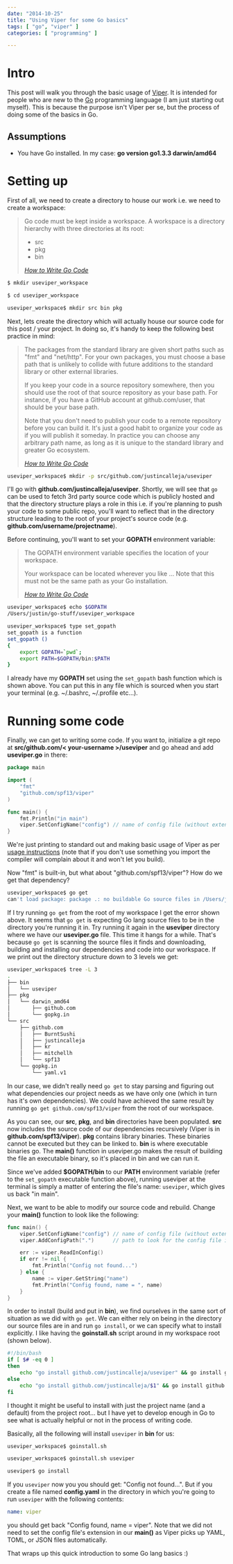 ```yaml
---
date: "2014-10-25"
title: "Using Viper for some Go basics"
tags: [ "go", "viper" ]
categories: [ "programming" ]

---
```


# Intro

This post will walk you through the basic usage of [Viper](https://github.com/spf13/viper "Viper"). It is intended for people who are new to the [Go](https://golang.org/ "Go programming language") programming language (I am just starting out myself). This is because the purpose isn't Viper per se, but the process of doing some of the basics in Go.

## Assumptions

* You have Go installed. In my case: **go version go1.3.3 darwin/amd64**

# Setting up

First of all, we need to create a directory to house our work i.e. we need to create a workspace:

<blockquote><p>Go code must be kept inside a workspace. A workspace is a directory hierarchy with three directories at its root:</p><ul><li>src</li><li>pkg</li><li>bin</li></ul><footer><cite><a href="https://golang.org/doc/code.html">How to Write Go Code</a></cite></footer></blockquote>

```bash
$ mkdir useviper_workspace

$ cd useviper_workspace

useviper_workspace$ mkdir src bin pkg
```

Next, lets create the directory which will actually house our source code for this post / your project. In doing so, it's handy to keep the following best practice in mind:

<blockquote><p>The packages from the standard library are given short paths such as "fmt" and "net/http". For your own packages, you must choose a base path that is unlikely to collide with future additions to the standard library or other external libraries.</p><p>If you keep your code in a source repository somewhere, then you should use the root of that source repository as your base path. For instance, if you have a GitHub account at github.com/user, that should be your base path.</p><p>Note that you don't need to publish your code to a remote repository before you can build it. It's just a good habit to organize your code as if you will publish it someday. In practice you can choose any arbitrary path name, as long as it is unique to the standard library and greater Go ecosystem.</p><footer><cite><a href="https://golang.org/doc/code.html">How to Write Go Code</a></cite></footer></blockquote>

```bash
useviper_workspace$ mkdir -p src/github.com/justincalleja/useviper
```

I'll go with **github.com/justincalleja/useviper**. Shortly, we will see that `go` can be used to fetch 3rd party source code which is publicly hosted and that the directory structure plays a role in this i.e. if you're planning to push your code to some public repo, you'll want to reflect that in the directory structure leading to the root of your project's source code (e.g. **github.com/username/projectname**).

Before continuing, you'll want to set your **GOPATH** environment variable:

<blockquote><p>The GOPATH environment variable specifies the location of your workspace.</p><p>Your workspace can be located wherever you like &hellip; Note that this must not be the same path as your Go installation.</p><footer><cite><a href="https://golang.org/doc/code.html">How to Write Go Code</a></cite></footer></blockquote>

```bash
useviper_workspace$ echo $GOPATH
/Users/justin/go-stuff/useviper_workspace

useviper_workspace$ type set_gopath
set_gopath is a function
set_gopath ()
{
    export GOPATH=`pwd`;
    export PATH=$GOPATH/bin:$PATH
}
```

I already have my **GOPATH** set using the `set_gopath` bash function which is shown above. You can put this in any file which is sourced when you start your terminal (e.g. ~/.bashrc, ~/.profile etc&hellip;).

# Running some code

Finally, we can get to writing some code. If you want to, initialize a git repo at **src/github.com/< your-username >/useviper** and go ahead and add **useviper.go** in there:

```go
package main

import (
	"fmt"
	"github.com/spf13/viper"
)

func main() {
	fmt.Println("in main")
	viper.SetConfigName("config") // name of config file (without extension)
}
```

We're just printing to standard out and making basic usage of Viper as per [usage instructions](https://github.com/spf13/viper) (note that if you don't use something you import the compiler will complain about it and won't let you build).

Now "fmt" is built-in, but what about "github.com/spf13/viper"? How do we get that dependency?

``` bash
useviper_workspace$ go get
can't load package: package .: no buildable Go source files in /Users/justin/go-stuff/useviper_workspace
```

If I try running `go get` from the root of my workspace I get the error shown above. It seems that `go get` is expecting Go lang source files to be in the directory you're running it in. Try running it again in the **useviper** directory where we have our **useviper.go** file. This time it hangs for a while. That's because `go get` is scanning the source files it finds and downloading, building and installing our dependencies and code into our workspace. If we print out the directory structure down to 3 levels we get:

``` bash
useviper_workspace$ tree -L 3
.
├── bin
│   └── useviper
├── pkg
│   └── darwin_amd64
│       ├── github.com
│       └── gopkg.in
└── src
    ├── github.com
    │   ├── BurntSushi
    │   ├── justincalleja
    │   ├── kr
    │   ├── mitchellh
    │   └── spf13
    └── gopkg.in
        └── yaml.v1
```

In our case, we didn't really need `go get` to stay parsing and figuring out what dependencies our project needs as we have only one (which in turn has it's own dependencies). We could have achieved the same result by running `go get github.com/spf13/viper` from the root of our workspace.

As you can see, our **src**, **pkg**, and **bin** directories have been populated. **src** now includes the source code of our dependencies recursively (Viper is in **github.com/spf13/viper**). **pkg** contains library binaries. These binaries cannot be executed but they can be linked to. **bin** is where executable binaries go. The **main()** function in useviper.go makes the result of building the file an executable binary, so it's placed in bin and we can run it.

Since we've added **$GOPATH/bin** to our **PATH** environment variable (refer to the `set_gopath` executable function above), running useviper at the terminal is simply a matter of entering the file's name: `useviper`, which gives us back "in main".

Next, we want to be able to modify our source code and rebuild. Change your **main()** function to look like the following:

```go
func main() {
	viper.SetConfigName("config") // name of config file (without extension)
	viper.AddConfigPath(".")      // path to look for the config file in

	err := viper.ReadInConfig()
	if err != nil {
		fmt.Println("Config not found...")
	} else {
		name := viper.GetString("name")
		fmt.Println("Config found, name = ", name)
	}
}
```

In order to install (build and put in **bin**), we find ourselves in the same sort of situation as we did with `go get`. We can either rely on being in the directory our source files are in and run `go install`, or we can specify what to install explicitly. I like having the **goinstall.sh** script around in my workspace root (shown below).

```bash
#!/bin/bash
if [ $# -eq 0 ]
then
    echo "go install github.com/justincalleja/useviper" && go install github.com/justincalleja/useviper
else
    echo "go install github.com/justincalleja/$1" && go install github.com/justincalleja/$1
fi
```

I thought it might be useful to install with just the project name (and a default) from the project root&hellip; but I have yet to develop enough in Go to see what is actually helpful or not in the process of writing code.

Basically, all the following will install `useviper` in **bin** for us:

``` bash
useviper_workspace$ goinstall.sh

useviper_workspace$ goinstall.sh useviper

useviper$ go install
```

If you `useviper` now you you should get: "Config not found...". But if you create a file named **config.yaml** in the directory in which you're going to run `useviper` with the following contents:

```yaml
name: viper
```

you should get back "Config found, name =  viper". Note that we did not need to set the config file's extension in our **main()** as Viper picks up YAML, TOML, or JSON files automatically.

That wraps up this quick introduction to some Go lang basics :)
